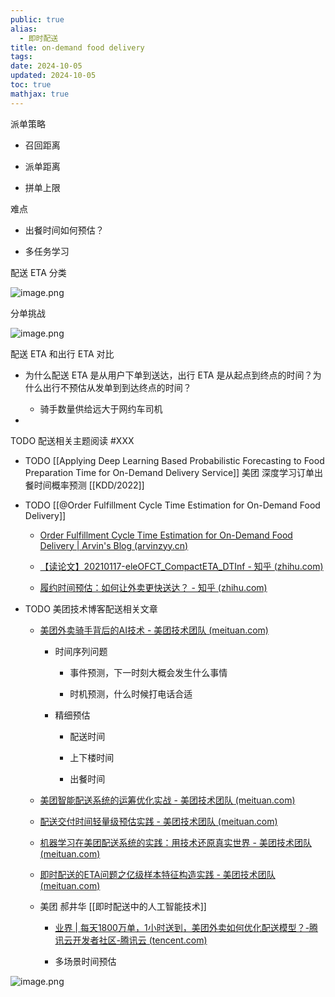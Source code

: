```yaml
---
public: true
alias:
  - 即时配送
title: on-demand food delivery
tags:
date: 2024-10-05
updated: 2024-10-05
toc: true
mathjax: true
---
```


派单策略

  + 召回距离

  + 派单距离

  + 拼单上限

难点

  + 出餐时间如何预估？

  + 多任务学习

配送 ETA 分类

![image.png](/assets/image_1692102267709_0.png)

分单挑战

![image.png](/assets/image_1692102312525_0.png)

配送 ETA 和出行 ETA 对比

  + 为什么配送 ETA 是从用户下单到送达，出行 ETA 是从起点到终点的时间？为什么出行不预估从发单到到达终点的时间？

    + 骑手数量供给远大于网约车司机

  + 

TODO 配送相关主题阅读 #XXX

  + TODO [[Applying Deep Learning Based Probabilistic Forecasting to Food Preparation Time for On-Demand Delivery Service]] 美团 深度学习订单出餐时间概率预测 [[KDD/2022]]

  + TODO [[@Order Fulfillment Cycle Time Estimation for On-Demand Food Delivery]]

    + [Order Fulfillment Cycle Time Estimation for On-Demand Food Delivery | Arvin's Blog (arvinzyy.cn)](http://www.arvinzyy.cn/2021/02/07/Order-Fulfillment-Cycle-Time-Estimation-for-On-Demand-Food-Delivery/)

    + [【读论文】20210117-eleOFCT_CompactETA_DTInf - 知乎 (zhihu.com)](https://zhuanlan.zhihu.com/p/344997223)

    + [履约时间预估：如何让外卖更快送达？ - 知乎 (zhihu.com)](https://zhuanlan.zhihu.com/p/146916779)

  + TODO 美团技术博客配送相关文章
    + [美团外卖骑手背后的AI技术 - 美团技术团队 (meituan.com)](https://tech.meituan.com/2018/03/29/herenqing-ai-con.html)

      + 时间序列问题

        + 事件预测，下一时刻大概会发生什么事情

        + 时机预测，什么时候打电话合适

      + 精细预估

        + 配送时间

        + 上下楼时间

        + 出餐时间

    + [美团智能配送系统的运筹优化实战 - 美团技术团队 (meituan.com)](https://tech.meituan.com/2020/02/20/meituan-delivery-operations-research.html)

    + [配送交付时间轻量级预估实践 - 美团技术团队 (meituan.com)](https://tech.meituan.com/2019/10/10/distribution-time-prediction-practice.html)

    + [机器学习在美团配送系统的实践：用技术还原真实世界 - 美团技术团队 (meituan.com)](https://tech.meituan.com/2018/12/13/machine-learning-in-distribution-practice.html)

    + [即时配送的ETA问题之亿级样本特征构造实践 - 美团技术团队 (meituan.com)](https://tech.meituan.com/2017/11/24/gbdt.html)

    + 美团 郝井华 [[即时配送中的人工智能技术]]

      + [业界 | 每天1800万单，1小时送到，美团外卖如何优化配送模型？-腾讯云开发者社区-腾讯云 (tencent.com)](https://cloud.tencent.com/developer/article/1133798?cps_key=1d358d18a7a17b4a6df8d67a62fd3d3d)

      + 多场景时间预估

![image.png](/assets/image_1692199943808_0.png)



